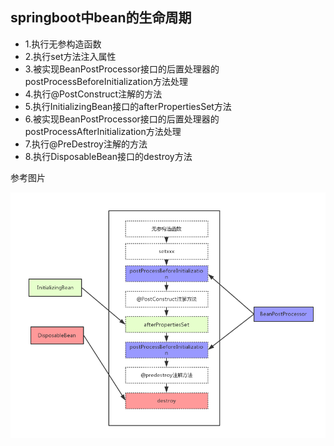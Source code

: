 ## springboot中bean的生命周期
- 1.执行无参构造函数
- 2.执行set方法注入属性
- 3.被实现BeanPostProcessor接口的后置处理器的postProcessBeforeInitialization方法处理
- 4.执行@PostConstruct注解的方法
- 5.执行InitializingBean接口的afterPropertiesSet方法
- 6.被实现BeanPostProcessor接口的后置处理器的postProcessAfterInitialization方法处理
- 7.执行@PreDestroy注解的方法
- 8.执行DisposableBean接口的destroy方法

参考图片

![springboot-bean](https://github.com/gsonkeno/springboot-training/blob/master/springboot-bean/doc/springboot-bean.jpg?raw=true)